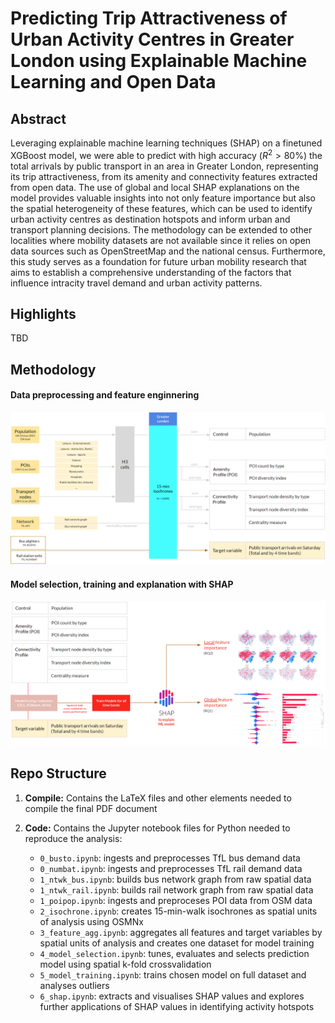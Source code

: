 # Predicting Trip Attractiveness of Urban Activity Centres in Greater London using Explainable Machine Learning and Open Data

## Abstract

Leveraging explainable machine learning techniques (SHAP) on a finetuned XGBoost model, we were able to predict with high accuracy ($R^2>80\%$) the total arrivals by public transport in an area in Greater London, representing its trip attractiveness, from its amenity and connectivity features extracted from open data. The use of global and local SHAP explanations on the model provides valuable insights into not only feature importance but also the spatial heterogeneity of these features, which can be used to identify urban activity centres as destination hotspots and inform urban and transport planning decisions. The methodology can be extended to other localities where mobility datasets are not available since it relies on open data sources such as OpenStreetMap and the national census. Furthermore, this study serves as a foundation for future urban mobility research that aims to establish a comprehensive understanding of the factors that influence intracity travel demand and urban activity patterns.

## Highlights
TBD

## Methodology
#### Data preprocessing and feature enginnering
<img src="compile/images/preprocessing.png" alt="preprocessing">

#### Model selection, training and explanation with SHAP 
<img src="compile/images/methodology.png" alt="methodology">

## Repo Structure

1. **Compile:** Contains the LaTeX files and other elements needed to compile the final PDF document

1. **Code:** Contains the Jupyter notebook files for Python needed to reproduce the analysis:
    * `0_busto.ipynb`: ingests and preprocesses TfL bus demand data
    * `0_numbat.ipynb`: ingests and preprocesses TfL rail demand data
    * `1_ntwk_bus.ipynb`: builds bus network graph from raw spatial data
    * `1_ntwk_rail.ipynb`: builds rail network graph from raw spatial data
    * `1_poipop.ipynb`: ingests and preproceses POI data from OSM data
    * `2_isochrone.ipynb`: creates 15-min-walk isochrones as spatial units of analysis using OSMNx
    * `3_feature_agg.ipynb`: aggregates all features and target variables by spatial units of analysis and creates one dataset for model training
    * `4_model_selection.ipynb`: tunes, evaluates and selects prediction model using spatial k-fold crossvalidation
    * `5_model_training.ipynb`: trains chosen model on full dataset and analyses outliers
    * `6_shap.ipynb`: extracts and visualises SHAP values and explores further applications of SHAP values in identifying activity hotspots






